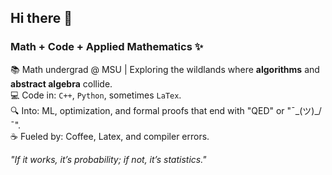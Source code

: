 ## Hi there 👋

### Math + Code + Applied Mathematics ✨  

📚 Math undergrad @ MSU | Exploring the wildlands where **algorithms** and **abstract algebra** collide.  
💻 Code in: `C++`, `Python`, sometimes `LaTex`.  
🔍 Into: ML, optimization, and formal proofs that end with "QED" or "¯\_(ツ)_/¯".  
☕ Fueled by: Coffee, Latex, and compiler errors.  

*"If it works, it’s probability; if not, it’s statistics."*  
